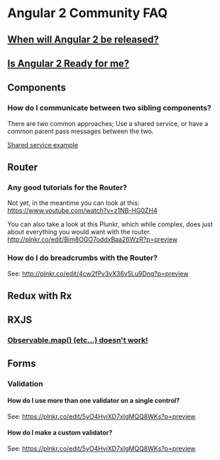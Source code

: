 # Angular 2 Community FAQ

## [When will Angular 2 be released?](angular2readiness.md#when-will-angular-2-be-released)

## [Is Angular 2 Ready for me?](angular2readiness.md#is-it-ready-for-me)


## Components

### How do I communicate between two sibling components?
There are two common approaches; Use a shared service, or have a common parent pass messages between the two.

[Shared service example](services.md#How-do-I-communicate-between-components-using-a-shared-service)

## Router

### Any good tutorials for the Router?
Not yet, in the meantime you can look at this: https://www.youtube.com/watch?v=z1NB-HG0ZH4

You can also take a look at this Plunkr, which while complex, does just about everything you would want with the router. http://plnkr.co/edit/Bim8OGO7oddxBaa26WzR?p=preview

### How do I do breadcrumbs with the Router?

See: http://plnkr.co/edit/4cw2fPv3vX36v5Lu9Dnq?p=preview

## Redux with Rx

## RXJS

### [Observable.map() (etc...) doesn't work!](rxjs_operators.md)

## Forms

### Validation

#### How do I use more than one validator on a single control?

See: https://plnkr.co/edit/5yO4HviXD7xIgMQQ8WKs?p=preview

#### How do I make a custom validator?

See: https://plnkr.co/edit/5yO4HviXD7xIgMQQ8WKs?p=preview
